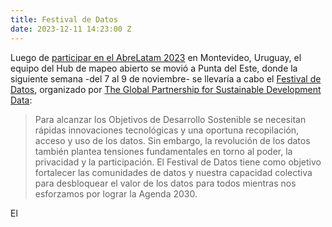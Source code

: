 ```yaml
---
title: Festival de Datos
date: 2023-12-11 14:23:00 Z
---
```


Luego de [participar en el AbreLatam 2023](https://www.hotosm.org/updates/abrelatam-2023/) en Montevideo, Uruguay, el equipo del Hub de mapeo abierto se movió a Punta del Este, donde la siguiente semana -del 7 al 9 de noviembre- se llevaría a cabo el [Festival de Datos](https://www.data4sdgs.org/es/festivaldedatos), organizado por [The Global Partnership for Sustainable Development Data](https://www.data4sdgs.org/):

> Para alcanzar los Objetivos de Desarrollo Sostenible se necesitan rápidas innovaciones tecnológicas y una oportuna recopilación, acceso y uso de los datos. Sin embargo, la revolución de los datos también plantea tensiones fundamentales en torno al poder, la privacidad y la participación. El Festival de Datos tiene como objetivo fortalecer las comunidades de datos y nuestra capacidad colectiva para desbloquear el valor de los datos para todos mientras nos esforzamos por lograr la Agenda 2030.

El